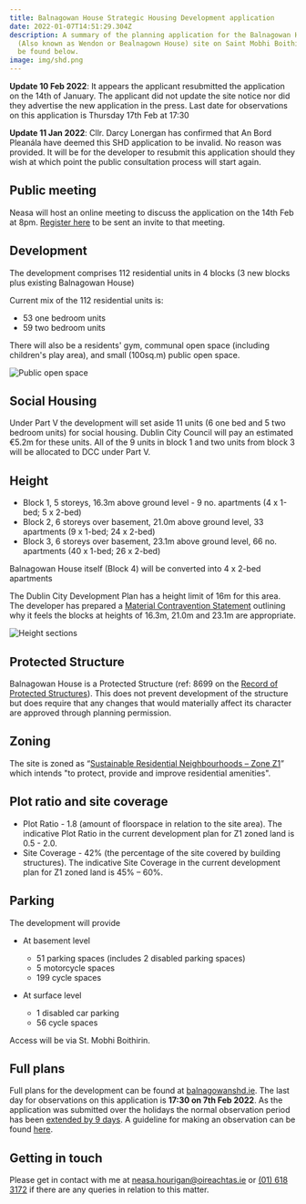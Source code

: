 ```yaml
---
title: Balnagowan House Strategic Housing Development application
date: 2022-01-07T14:51:29.304Z
description: A summary of the planning application for the Balnagowan House
  (Also known as Wendon or Bealnagown House) site on Saint Mobhi Boithirin can
  be found below.
image: img/shd.png
---
```

**Update 10 Feb 2022**: It appears the applicant resubmitted the application on the 14th of January. The applicant did not update the site notice nor did they advertise the new application in the press. Last date for observations on this application is Thursday 17th Feb at 17:30 

**Update 11 Jan 2022**: Cllr. Darcy Lonergan has confirmed that An Bord Pleanála have deemed this SHD application to be invalid. No reason was provided. It will be for the developer to resubmit this application should they wish at which point the public consultation process will start again.

## Public meeting

Neasa will host an online meeting to discuss the application on the 14th Feb at 8pm. [Register here](https://m.neasahourigan.com/balnagowan) to be sent an invite to that meeting.

## Development

The development comprises 112 residential units in 4 blocks (3 new blocks plus existing Balnagowan House)

Current mix of the 112 residential units is:

* 53 one bedroom units
* 59 two bedroom units

There will also be a residents' gym, communal open space (including children's play area), and small (100sq.m) public open space.

![Public open space](/img/balnagowan-publicspace.png "Public open space")

## Social Housing

Under Part V the development will set aside 11 units (6 one bed and 5 two bedroom units) for social housing. Dublin City Council will pay an estimated €5.2m for these units. All of the 9 units in block 1 and two units from block 3 will be allocated to DCC under Part V.

## Height

* Block 1, 5 storeys, 16.3m above ground level - 9 no. apartments (4 x 1-bed; 5 x 2-bed)
* Block 2, 6 storeys over basement, 21.0m above ground level, 33 apartments (9 x 1-bed; 24 x 2-bed)
* Block 3, 6 storeys over basement, 23.1m above ground level, 66 no. apartments (40 x 1-bed; 26 x 2-bed)

Balnagowan House itself (Block 4) will be converted into 4 x 2-bed apartments

The Dublin City Development Plan has a height limit of 16m for this area. The developer has prepared a [Material Contravention Statement](https://balnagowanshd.ie/documents/8342/file) outlining why it feels the blocks at heights of 16.3m, 21.0m and 23.1m are appropriate.

![Height sections](/img/balnagowan-sectionpng.png "Height sections")

## Protected Structure

Balnagowan House is a Protected Structure (ref: 8699 on the [Record of Protected Structures](https://www.dublincity.ie/residential/planning/archaeology-conservation-heritage/record-protected-structures/about-record-protected-structures)). This does not prevent development of the structure but does require that any changes that would materially affect its character are approved through planning permission.

## Zoning

The site is zoned as “[Sustainable Residential Neighbourhoods – Zone Z1](https://www.dublincity.ie/dublin-city-development-plan-2016-2022/14-land-use-zoning/148-primary-land-use-zoning-categories/1481-sustainable-residential-neighbourhoods-zone-z1)” which intends "to protect, provide and improve residential amenities".

## Plot ratio and site coverage

* Plot Ratio - 1.8 (amount of floorspace in relation to the site area). The indicative Plot Ratio in the current development plan for Z1 zoned land is 0.5 - 2.0.  
* Site Coverage - 42% (the percentage of the site covered by building structures). The indicative Site Coverage in the current development plan for Z1 zoned land is 45% – 60%.

## Parking

The development will provide

* At basement level

  * 51 parking spaces (includes 2 disabled parking spaces)
  * 5  motorcycle spaces
  * 199 cycle spaces
* At surface level

  * 1 disabled car parking
  * 56 cycle spaces

Access will be via St. Mobhi Boithirin.

## Full plans

Full plans for the development can be found at [balnagowanshd.ie](https://balnagowanshd.ie/). The last day for observations on this application is **17:30 on 7th Feb 2022**. As the application was submitted over the holidays the normal observation period has been [extended by 9 days](https://www.pleanala.ie/getmedia/bc463301-388a-458f-a40f-ddb238c9cd06/Time-limits-decision-times-and-services-Christmas-2021-and-New-Year-2022.pdf). A guideline for making an observation can be found [here](https://neasahourigan.com/post/planning-observation/).

## Getting in touch

Please get in contact with me at [neasa.hourigan@oireachtas.ie](mailto:neasa.hourigan@oireachtas.ie?subject=Balnagowan%20SHD&body=Dear%20Neasa%2C%0D%0A%0D%0A) or [(01) 618 3172](tel:+35316183172) if there are any queries in relation to this matter.